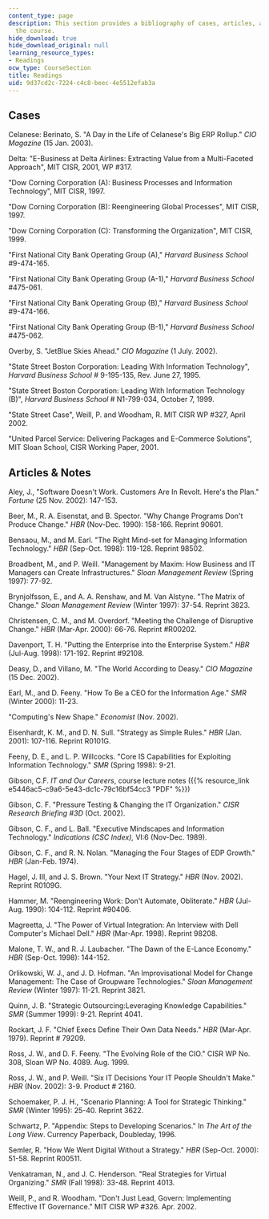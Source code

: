 ```yaml
---
content_type: page
description: This section provides a bibliography of cases, articles, and notes for
  the course.
hide_download: true
hide_download_original: null
learning_resource_types:
- Readings
ocw_type: CourseSection
title: Readings
uid: 9d37cd2c-7224-c4c8-beec-4e5512efab3a
---
```


Cases
-----

Celanese: Berinato, S. "A Day in the Life of Celanese's Big ERP Rollup." _CIO Magazine_ (15 Jan. 2003).

Delta: "E-Business at Delta Airlines: Extracting Value from a Multi-Faceted Approach", MIT CISR, 2001, WP #317.

"Dow Corning Corporation (A): Business Processes and Information Technology", MIT CISR, 1997.

"Dow Corning Corporation (B): Reengineering Global Processes", MIT CISR, 1997.

"Dow Corning Corporation (C): Transforming the Organization", MIT CISR, 1999.

"First National City Bank Operating Group (A)," _Harvard Business School_ #9-474-165.

"First National City Bank Operating Group (A-1)," _Harvard Business School_ #475-061.

"First National City Bank Operating Group (B)," _Harvard Business School_ #9-474-166.

"First National City Bank Operating Group (B-1)," _Harvard Business School_ #475-062.

Overby, S. "JetBlue Skies Ahead." _CIO Magazine_ (1 July. 2002).

"State Street Boston Corporation: Leading With Information Technology", _Harvard Business School_ # 9-195-135, Rev. June 27, 1995.

"State Street Boston Corporation: Leading With Information Technology (B)", _Harvard Business School_ # N1-799-034, October 7, 1999.

"State Street Case", Weill, P. and Woodham, R. MIT CISR WP #327, April 2002.

"United Parcel Service: Delivering Packages and E-Commerce Solutions", MIT Sloan School, CISR Working Paper, 2001.

Articles & Notes
----------------

Aley, J., "Software Doesn't Work. Customers Are In Revolt. Here's the Plan." _Fortune_ (25 Nov. 2002): 147-153.

Beer, M., R. A. Eisenstat, and B. Spector. "Why Change Programs Don't Produce Change." _HBR_ (Nov-Dec. 1990): 158-166. Reprint 90601.

Bensaou, M., and M. Earl. "The Right Mind-set for Managing Information Technology." _HBR_ (Sep-Oct. 1998): 119-128. Reprint 98502.

Broadbent, M., and P. Weill. "Management by Maxim: How Business and IT Managers can Create Infrastructures." _Sloan Management Review_ (Spring 1997): 77-92.

Brynjolfsson, E., and A. A. Renshaw, and M. Van Alstyne. "The Matrix of Change." _Sloan Management Review_ (Winter 1997): 37-54. Reprint 3823.

Christensen, C. M., and M. Overdorf. "Meeting the Challenge of Disruptive Change." _HBR_ (Mar-Apr. 2000): 66-76. Reprint #R00202.

Davenport, T. H. "Putting the Enterprise into the Enterprise System." _HBR_ (Jul-Aug. 1998): 171-192. Reprint #92108.

Deasy, D., and Villano, M. "The World According to Deasy." _CIO Magazine_ (15 Dec. 2002).

Earl, M., and D. Feeny. "How To Be a CEO for the Information Age." _SMR_ (Winter 2000): 11-23.

"Computing's New Shape." _Economist_ (Nov. 2002).

Eisenhardt, K. M., and D. N. Sull. "Strategy as Simple Rules." _HBR_ (Jan. 2001): 107-116. Reprint R0101G.

Feeny, D. E., and L. P. Willcocks. "Core IS Capabilities for Exploiting Information Technology." _SMR_ (Spring 1998): 9-21.

Gibson, C.F. _IT and Our Careers_, course lecture notes ({{% resource_link e5446ac5-c9a6-5e43-dc1c-79c16bf54cc3 "PDF" %}})

Gibson, C. F. "Pressure Testing & Changing the IT Organization." _CISR Research Briefing #3D_ (Oct. 2002).

Gibson, C. F., and L. Ball. "Executive Mindscapes and Information Technology." _Indications (CSC Index),_ VI:6 (Nov-Dec. 1989).

Gibson, C. F., and R. N. Nolan. "Managing the Four Stages of EDP Growth." _HBR_ (Jan-Feb. 1974).

Hagel, J. III, and J. S. Brown. "Your Next IT Strategy." _HBR_ (Nov. 2002). Reprint R0109G.

Hammer, M. "Reengineering Work: Don't Automate, Obliterate." _HBR_ (Jul-Aug. 1990): 104-112. Reprint #90406.

Magreetta, J. "The Power of Virtual Integration: An Interview with Dell Computer's Michael Dell." _HBR_ (Mar-Apr. 1998). Reprint 98208.

Malone, T. W., and R. J. Laubacher. "The Dawn of the E-Lance Economy." _HBR_ (Sep-Oct. 1998): 144-152.

Orlikowski, W. J., and J. D. Hofman. "An Improvisational Model for Change Management: The Case of Groupware Technologies." _Sloan Management Review_ (Winter 1997): 11-21. Reprint 3821.

Quinn, J. B. "Strategic Outsourcing:Leveraging Knowledge Capabilities." _SMR_ (Summer 1999): 9-21. Reprint 4041.

Rockart, J. F. "Chief Execs Define Their Own Data Needs." _HBR_ (Mar-Apr. 1979). Reprint # 79209.

Ross, J. W., and D. F. Feeny. "The Evolving Role of the CIO." CISR WP No. 308, Sloan WP No. 4089. Aug. 1999.

Ross, J. W., and P. Weill. "Six IT Decisions Your IT People Shouldn't Make." _HBR_ (Nov. 2002): 3-9. Product # 2160.

Schoemaker, P. J. H., "Scenario Planning: A Tool for Strategic Thinking." _SMR_ (Winter 1995): 25-40. Reprint 3622.

Schwartz, P. "Appendix: Steps to Developing Scenarios." In _The Art of the Long View_. Currency Paperback, Doubleday, 1996.

Semler, R. "How We Went Digital Without a Strategy." _HBR_ (Sep-Oct. 2000): 51-58. Reprint R00511.

Venkatraman, N., and J. C. Henderson. "Real Strategies for Virtual Organizing." _SMR_ (Fall 1998): 33-48. Reprint 4013.

Weill, P., and R. Woodham. "Don't Just Lead, Govern: Implementing Effective IT Governance." MIT CISR WP #326. Apr. 2002.